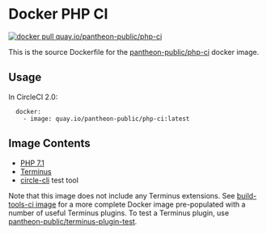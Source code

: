 # Docker PHP CI

[![docker pull quay.io/pantheon-public/php-ci](https://img.shields.io/badge/image-quay-blue.svg)](https://quay.io/repository/pantheon-public/php-ci)

This is the source Dockerfile for the [pantheon-public/php-ci](https://quay.io/repository/pantheon-public/php-ci) docker image.

## Usage
In CircleCI 2.0:
```
  docker:
    - image: quay.io/pantheon-public/php-ci:latest
```
## Image Contents

- [PHP 7.1](https://github.com/drupal-docker/php/tree/master/7.1)
- [Terminus](https://github.com/pantheon-systems/terminus)
- [circle-cli](https://github.com/circle-cli/circle-cli) test tool

Note that this image does not include any Terminus extensions. See [build-tools-ci image](https://github.com/pantheon-systems/docker-build-tools-ci) for a more complete Docker image pre-populated with a number of useful Terminus plugins. To test a Terminus plugin, use [pantheon-public/terminus-plugin-test](https://quay.io/repository/pantheon-public/terminus-plugin-test).

